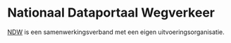 # Nationaal Dataportaal Wegverkeer
[NDW](https://www.ndw.nu) is een samenwerkingsverband met een eigen uitvoeringsorganisatie.
